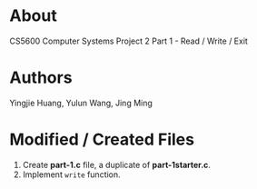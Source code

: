 # About
CS5600 Computer Systems Project 2 Part 1 - Read / Write / Exit

# Authors
Yingjie Huang, Yulun Wang, Jing Ming

# Modified / Created Files
1. Create **part-1.c** file, a duplicate of **part-1starter.c**.
2. Implement `write` function.


